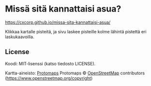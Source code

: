# Missä sitä kannattaisi asua?

https://cxcorp.github.io/missa-sita-kannattaisi-asua/

Klikkaa kartalle pisteitä, ja sivu laskee pisteille kolme lähintä pistettä eri laskukaavoilla.

## License

Koodi: MIT-lisenssi (katso tiedosto LICENSE).

Kartta-aineisto: [Protomaps](https://github.com/protomaps/basemaps) Protomaps © [OpenStreetMap](https://openstreetmap.org) contributors (https://www.openstreetmap.org/copyright)
